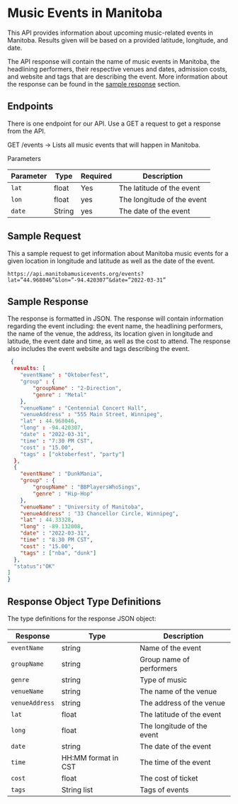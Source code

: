# Music Events in Manitoba

This API provides information about upcoming music-related events in Manitoba. Results given will be based on a provided latitude, longitude, and date.

The API response will contain the name of music events in Manitoba, the headlining performers, their respective venues and dates, admission costs, and website and tags that are describing the event. More information about the response can be found in the [sample response](https://github.com/qinh3uofm/Group8_A3_P1#sample-response) section.

## Endpoints

There is one endpoint for our API. Use a GET a request to get a response from the API. 

GET /events → Lists all music events that will happen in Manitoba.

Parameters

|Parameter|Type|Required|Description|
|---|---|---|---|
|`lat`|float|Yes|The latitude of the event|
|`lon`|float|yes|The longitude of the event|
|`date`|String|yes|The date of the event|

## Sample Request
This a sample request to get information about Manitoba music events for a given location in longitude and latitude as well as the date of the event.
```
https://api.manitobamusicevents.org/events?lat=”44.968046”&lon=”-94.420307”&date=”2022-03-31”
```
## Sample Response
The response is formatted in JSON. The response will contain information regarding the event including: the event name, the headlining performers, the name of the venue, the address, its location given in longitude and latitude, the event date and time, as well as the cost to attend. The response also includes the event website and tags describing the event.

```json
 {
  results: [
    "eventName" : "Oktoberfest",
    "group" : {
        "groupName" : "2-Direction",
        "genre" : "Metal"
    },
    "venueName" : "Centennial Concert Hall",
    "venueAddress" : "555 Main Street, Winnipeg",
    "lat" : 44.968046,
    "long" : -94.420307,
    "date" : "2022-03-31",
    "time" : "7:30 PM CST",
    "cost" : "15.00",
    "tags" : ["oktoberfest", "party"]
  },
  {
    "eventName" : "DunkMania",
    "group" : {
        "groupName" : "BBPlayersWhoSings",
        "genre" : "Hip-Hop"
    },
    "venueName" : "University of Manitoba",
    "venueAddress" : "33 Chancellor Circle, Winnipeg",
    "lat" : 44.33328,
    "long" : -89.132008,
    "date" : "2022-03-31",
    "time" : "8:30 PM CST",
    "cost" : "15.00",
    "tags" : ["nba", "dunk"]
  },
  "status":"OK"
]
}


```

## Response Object Type Definitions

The type definitions for the response JSON object:


| Response   |  Type  |          Description                               |
|------------|--------|----------------------------------------------------|
|`eventName` |string|Name of the event|
|`groupName` |string|Group name of performers|
|`genre` |string| Type of music|
| `venueName`       | string | The name of the venue                        |
| `venueAddress` | string | The address of the venue                 |
| `lat`   | float    |The latitude of the event|
| `long`| float | The longitude of the event                       |
| `date`| string | The date of the event                      |
| `time`   | HH:MM format in CST    | The time of the event |
|`cost` |float| The cost of ticket|
|`tags`|  String list| Tags of events|

